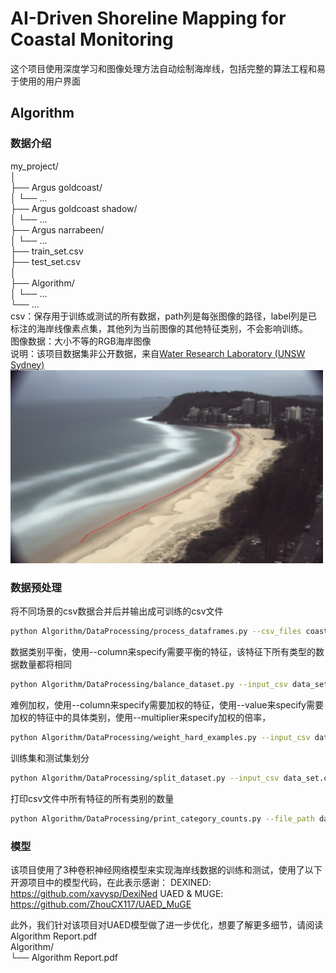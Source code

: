 # AI-Driven Shoreline Mapping for Coastal Monitoring
这个项目使用深度学习和图像处理方法自动绘制海岸线，包括完整的算法工程和易于使用的用户界面

## Algorithm

### 数据介绍
my_project/  
│  
├── Argus goldcoast/  
│   └── ...  
├── Argus goldcoast shadow/  
│   └── ...  
├── Argus narrabeen/  
│   └── ...  
├── train_set.csv  
├── test_set.csv  
│  
├── Algorithm/  
│   └── ...  
└── ...  
csv：保存用于训练或测试的所有数据，path列是每张图像的路径，label列是已标注的海岸线像素点集，其他列为当前图像的其他特征类别，不会影响训练。  
图像数据：大小不等的RGB海岸图像  
说明：该项目数据集非公开数据，来自[Water Research Laboratory (UNSW Sydney)](https://www.unsw.edu.au/research/wrl)
<img src="sample.png" alt="Dataset Samples" width="500"/>

### 数据预处理
将不同场景的csv数据合并后并输出成可训练的csv文件
```bash
python Algorithm/DataProcessing/process_dataframes.py --csv_files coastsnap_segment_clean.csv argus_goldcoast_segment.csv segment_narraV2.csv plan.csv --folders 'CoastSnap' 'Argus goldcoast' 'Argus narrabeen' --output_csv data_set.csv
```
数据类别平衡，使用--column来specify需要平衡的特征，该特征下所有类型的数据数量都将相同
```bash
python Algorithm/DataProcessing/balance_dataset.py --input_csv data_set.csv --output_csv balanced_data_set.csv --column site
```
难例加权，使用--column来specify需要加权的特征，使用--value来specify需要加权的特征中的具体类别，使用--multiplier来specify加权的倍率，
```bash
python Algorithm/DataProcessing/weight_hard_examples.py --input_csv data_set.csv --output_csv weighted_data_set.csv --column shadow --value 1 --multiplier 4
```
训练集和测试集划分
```bash
python Algorithm/DataProcessing/split_dataset.py --input_csv data_set.csv --train_csv train_set.csv --test_csv test_set.csv --num_train 1000 --num_test 200
```
打印csv文件中所有特征的所有类别的数量
```bash
python Algorithm/DataProcessing/print_category_counts.py --file_path data_set.csv
```

### 模型
该项目使用了3种卷积神经网络模型来实现海岸线数据的训练和测试，使用了以下开源项目中的模型代码，在此表示感谢：
DEXINED: https://github.com/xavysp/DexiNed
UAED & MUGE: https://github.com/ZhouCX117/UAED_MuGE

此外，我们针对该项目对UAED模型做了进一步优化，想要了解更多细节，请阅读Algorithm Report.pdf  
Algorithm/  
└── Algorithm Report.pdf  




